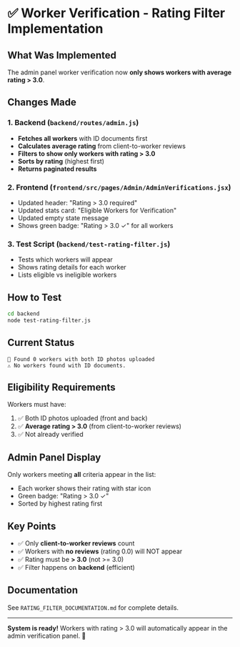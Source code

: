 # ✅ Worker Verification - Rating Filter Implementation

## What Was Implemented

The admin panel worker verification now **only shows workers with average rating > 3.0**.

## Changes Made

### 1. Backend (`backend/routes/admin.js`)

- **Fetches all workers** with ID documents first
- **Calculates average rating** from client-to-worker reviews
- **Filters to show only workers with rating > 3.0**
- **Sorts by rating** (highest first)
- **Returns paginated results**

### 2. Frontend (`frontend/src/pages/Admin/AdminVerifications.jsx`)

- Updated header: "Rating > 3.0 required"
- Updated stats card: "Eligible Workers for Verification"
- Updated empty state message
- Shows green badge: "Rating > 3.0 ✓" for all workers

### 3. Test Script (`backend/test-rating-filter.js`)

- Tests which workers will appear
- Shows rating details for each worker
- Lists eligible vs ineligible workers

## How to Test

```bash
cd backend
node test-rating-filter.js
```

## Current Status

```
📝 Found 0 workers with both ID photos uploaded
⚠️ No workers found with ID documents.
```

## Eligibility Requirements

Workers must have:

1. ✅ Both ID photos uploaded (front and back)
2. ✅ **Average rating > 3.0** (from client-to-worker reviews)
3. ✅ Not already verified

## Admin Panel Display

Only workers meeting **all** criteria appear in the list:

- Each worker shows their rating with star icon
- Green badge: "Rating > 3.0 ✓"
- Sorted by highest rating first

## Key Points

- ✅ Only **client-to-worker reviews** count
- ✅ Workers with **no reviews** (rating 0.0) will NOT appear
- ✅ Rating must be **> 3.0** (not >= 3.0)
- ✅ Filter happens on **backend** (efficient)

## Documentation

See `RATING_FILTER_DOCUMENTATION.md` for complete details.

---

**System is ready!** Workers with rating > 3.0 will automatically appear in the admin verification panel. 🎉
